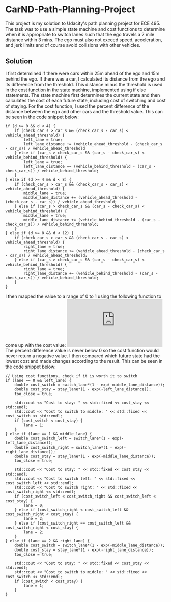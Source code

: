 # CarND-Path-Planning-Project
This project is my solution to Udacity's path planning project for ECE 495. The task was to use a simple state machine and cost functions to determine when it is appropriate to switch lanes such that the ego travels a 2 mile distance within 3 mins. The ego must also not exceed speed, acceleration, and jerk limits and of course avoid collisions with other vehicles. 
## Solution
I first determined if there were cars within 25m ahead of the ego and 15m behind the ego. If there was a car, I calculated its distance from the ego and its difference from the threshold. This distance minus the threshold is used in the cost function in the state machine, implemented using if else statements. The state machine first determines the current state and then calculates the cost of each future state, including cost of switching and cost of staying. For the cost function, I used the percent difference of the distance between the ego and other cars and the threshold value. This can be seen in the code snippet below:

    if (d >= 0 && d < 4) {
		if (check_car_s > car_s && (check_car_s - car_s) < vehicle_ahead_threshold) {
        	left_lane = true;
			left_lane_distance += (vehicle_ahead_threshold - (check_car_s - car_s)) / vehicle_ahead_threshold
		} else if (car_s > check_car_s && (car_s - check_car_s) < vehicle_behind_threshold) {
			left_lane = true;
			left_lane_distance += (vehicle_behind_threshold - (car_s - check_car_s)) / vehicle_behind_threshold;
		}
	} else if (d >= 4 && d < 8) {
		if (check_car_s > car_s && (check_car_s - car_s) < vehicle_ahead_threshold) {
	        middle_lane = true;
			middle_lane_distance += (vehicle_ahead_threshold - (check_car_s - car_s)) / vehicle_ahead_threshold;
		} else if (car_s > check_car_s && (car_s - check_car_s) < vehicle_behind_threshold) {
			middle_lane = true;
			middle_lane_distance += (vehicle_behind_threshold - (car_s - check_car_s)) / vehicle_behind_threshold;
		}
	} else if (d >= 8 && d < 12) {
		if (check_car_s > car_s && (check_car_s - car_s) < vehicle_ahead_threshold) {
			right_lane = true;
			right_lane_distance += (vehicle_ahead_threshold - (check_car_s - car_s)) / vehicle_ahead_threshold;
	    } else if (car_s > check_car_s && (car_s - check_car_s) < vehicle_behind_threshold) {
			right_lane = true;
			right_lane_distance += (vehicle_behind_threshold - (car_s - check_car_s)) / vehicle_behind_threshold;
		}
	}
I then mapped the value to a range of 0 to 1 using the following function to come up with the cost value:
![equation](http://www.sciweavers.org/tex2img.php?eq=1-%20e%5E%7B-x%7D%20&bc=White&fc=Black&im=jpg&fs=12&ff=arev&edit=0)
The percent difference value is never below 0 so the cost function would never return a negative value. I then compared which future state had the lowest cost and made changes according to the result. This can be seen in the code snippet below:

    					
	// Using cost functions, check if it is worth it to switch
	if (lane == 0 && left_lane) {
		double cost_switch = switch_lane*(1 - exp(-middle_lane_distance));
		double cost_stay = stay_lane*(1 - exp(-left_lane_distance));
		too_close = true;

		std::cout << "Cost to stay: " << std::fixed << cost_stay << std::endl;
		std::cout << "Cost to switch to middle: " << std::fixed << cost_switch << std::endl;
		if (cost_switch < cost_stay) {
			lane = 1;
		} 
	} else if (lane == 1 && middle_lane) {
		double cost_switch_left = switch_lane*(1 - exp(-left_lane_distance));
		double cost_switch_right = switch_lane*(1 - exp(-right_lane_distance));
		double cost_stay = stay_lane*(1 - exp(-middle_lane_distance));
		too_close = true;
		
		std::cout << "Cost to stay: " << std::fixed << cost_stay << std::endl;
		std::cout << "Cost to switch left: " << std::fixed << cost_switch_left << std::endl;
		std::cout << "Cost to switch right: " << std::fixed << cost_switch_right << std::endl;
		if (cost_switch_left < cost_switch_right && cost_switch_left < cost_stay) {
			lane = 0;
		} else if (cost_switch_right < cost_switch_left && cost_switch_right < cost_stay) {
			lane = 2;
		} else if (cost_switch_right == cost_switch_left && cost_switch_right < cost_stay) {
			lane = 2;						
		}
	} else if (lane == 2 && right_lane) {
		double cost_switch = switch_lane*(1 - exp(-middle_lane_distance));
		double cost_stay = stay_lane*(1 - exp(-right_lane_distance));
		too_close = true;

		std::cout << "Cost to stay: " << std::fixed << cost_stay << std::endl;
		std::cout << "Cost to switch to middle: " << std::fixed << cost_switch << std::endl;
		if (cost_switch < cost_stay) {
			lane = 1;
		} 
	}